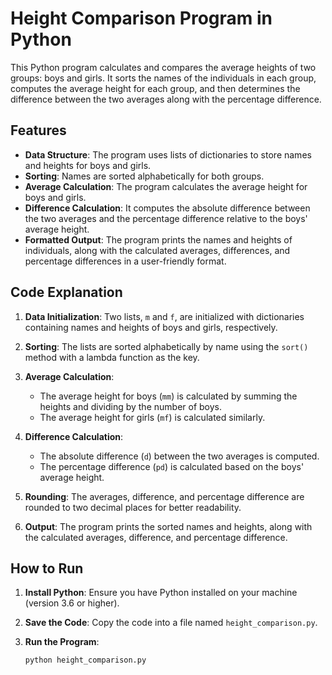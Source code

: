 # Height Comparison Program in Python

This Python program calculates and compares the average heights of two groups: boys and girls. It sorts the names of the individuals in each group, computes the average height for each group, and then determines the difference between the two averages along with the percentage difference.

## Features

- **Data Structure**: The program uses lists of dictionaries to store names and heights for boys and girls.
- **Sorting**: Names are sorted alphabetically for both groups.
- **Average Calculation**: The program calculates the average height for boys and girls.
- **Difference Calculation**: It computes the absolute difference between the two averages and the percentage difference relative to the boys' average height.
- **Formatted Output**: The program prints the names and heights of individuals, along with the calculated averages, differences, and percentage differences in a user-friendly format.

## Code Explanation

1. **Data Initialization**: Two lists, `m` and `f`, are initialized with dictionaries containing names and heights of boys and girls, respectively.

2. **Sorting**: The lists are sorted alphabetically by name using the `sort()` method with a lambda function as the key.

3. **Average Calculation**:
   - The average height for boys (`mm`) is calculated by summing the heights and dividing by the number of boys.
   - The average height for girls (`mf`) is calculated similarly.

4. **Difference Calculation**:
   - The absolute difference (`d`) between the two averages is computed.
   - The percentage difference (`pd`) is calculated based on the boys' average height.

5. **Rounding**: The averages, difference, and percentage difference are rounded to two decimal places for better readability.

6. **Output**: The program prints the sorted names and heights, along with the calculated averages, difference, and percentage difference.

## How to Run

1. **Install Python**: Ensure you have Python installed on your machine (version 3.6 or higher).

2. **Save the Code**: Copy the code into a file named `height_comparison.py`.

3. **Run the Program**:
   ```bash
   python height_comparison.py
